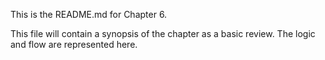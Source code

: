 This is the README.md for Chapter 6.

This file will contain a synopsis of the chapter as a basic review. The logic and flow are represented here.  